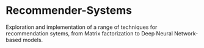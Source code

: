 # Recommender-Systems
Exploration and implementation of a range of techniques for recommendation sytems, from Matrix factorization to Deep Neural Network-based models. 
